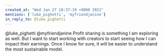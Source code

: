 ```yaml
---
created_at: "Wed Jan 27 18:37:19 +0000 2021"
mentions: ['luke_pighetti', 'myfriendjanine']
in_reply_to: @luke_pighetti
---
```


@luke_pighetti @myfriendjanine Profit sharing is something I am exploring as well. But I want to start working with creators to start seeing how I can impact their earnings. Once I know for sure, it will be easier to understand the most sustainable model.